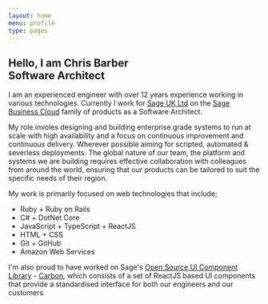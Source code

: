 ```yaml
---
layout: home
menu: profile
type: pages
---
```


## Hello, I am **Chris Barber**<br/>Software Architect

I am an experienced engineer with over 12 years experience working in various technologies. Currently I work for [Sage UK Ltd](http://www.sage.co.uk) on the [Sage Business Cloud](https://www.sage.com/en-gb/sage-business-cloud/accounting/) family of products as a Software Architect.

My role involes designing and building enterprise grade systems to run at scale with high availability and a focus on continuous improvement and continuous delivery. Wherever possible aiming for scripted, automated & severless deployments. The global nature of our team, the platform and systems we are building requires effective collaboration with colleagues from around the world, ensuring that our products can be tailored to suit the specific needs of their region.

My work is primarily focused on web technologies that include; 

* Ruby + Ruby on Rails
* C# + DotNet Core
* JavaScript + TypeScript + ReactJS
* HTML + CSS
* Git + GitHub
* Amazon Web Services

I'm also proud to have worked on Sage's [Open Source UI Component Library](https://github.com/sage/carbon) - [Carbon](https://carbon.sage.com), which consists of a set of ReactJS based UI components that provide a standardised interface for both our engineers and our customers.
